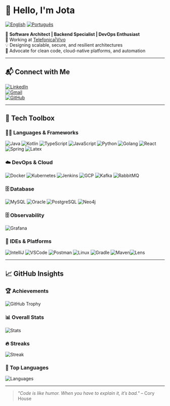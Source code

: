 # 👋 Hello, I'm Jota

[![English](https://img.shields.io/badge/lang-en-red.svg)](README.md)
[![Português](https://img.shields.io/badge/lang-pt--br-green.svg)](README.pt-br.md)

🎯 **Software Architect | Backend Specialist | DevOps Enthusiast**  
🏦 Working at [Telefonica|Vivo](https://www.vivo.com.br/)  
💡 Designing scalable, secure, and resilient architectures  
🚀 Advocate for clean code, cloud-native platforms, and automation

---

## 📬 Connect with Me

[![LinkedIn](https://img.shields.io/badge/LinkedIn-0A66C2.svg?style=for-the-badge&logo=linkedin&logoColor=white)](https://www.linkedin.com/in/jjjunior)  
[![Gmail](https://img.shields.io/badge/Gmail-EA4335.svg?style=for-the-badge&logo=gmail&logoColor=white)](mailto:jjjunior@gmail.com)  
[![GitHub](https://img.shields.io/badge/GitHub-181717.svg?style=for-the-badge&logo=github&logoColor=white)](https://github.com/jjjunior)

---

## 🧰 Tech Toolbox

### 👨‍💻 Languages & Frameworks
![Java](https://skillicons.dev/icons?i=java) ![Kotlin](https://skillicons.dev/icons?i=kotlin) ![TypeScript](https://skillicons.dev/icons?i=ts) ![JavaScript](https://skillicons.dev/icons?i=js) ![Python](https://skillicons.dev/icons?i=python) ![Golang](https://skillicons.dev/icons?i=golang) ![React](https://skillicons.dev/icons?i=react) ![Spring](https://skillicons.dev/icons?i=spring) ![Latex](https://skillicons.dev/icons?i=latex) 

### ☁️ DevOps & Cloud
![Docker](https://skillicons.dev/icons?i=docker) ![Kubernetes](https://skillicons.dev/icons?i=kubernetes) ![Jenkins](https://skillicons.dev/icons?i=jenkins) ![GCP](https://skillicons.dev/icons?i=gcp) ![Kafka](https://skillicons.dev/icons?i=kafka) ![RabbitMQ](https://skillicons.dev/icons?i=rabbitmq)

### 🗄️ Database
![MySQL](https://cdn.simpleicons.org/mysql/4479A1) ![Oracle](https://cdn.simpleicons.org/oracle/F80000) ![PostgreSQL](https://cdn.simpleicons.org/postgresql/336791) ![Neo4j](https://cdn.simpleicons.org/neo4j/008CC1)

### 🗄️ Observability
![Grafana](https://skillicons.dev/icons?i=grafana)

### 🧪 IDEs & Platforms
![IntelliJ](https://skillicons.dev/icons?i=idea) ![VSCode](https://skillicons.dev/icons?i=vscode) ![Postman](https://skillicons.dev/icons?i=postman) ![Linux](https://skillicons.dev/icons?i=linux) ![Gradle](https://skillicons.dev/icons?i=gradle) ![Maven](https://skillicons.dev/icons?i=maven)![Lens](https://skillicons.dev/icons?i=kubernetes)

---

## 📈 GitHub Insights

### 🏆 Achievements
![GitHub Trophy](https://github-profile-trophy.vercel.app/?username=jjjunior&show=reviews,discussions_started,discussions_answered,prs_merged,prs_merged_percentage&theme=darkhub&column=6&margin-w=10&margin-h=10)

### 📊 Overall Stats
![Stats](https://github-readme-stats.vercel.app/api?username=jjjunior&count_private=true&include_all_commits=true&show_icons=true&theme=darkhub)

### 🔥 Streaks
![Streak](https://streak-stats.demolab.com/?user=jjjunior&theme=darkhub)

### 💬 Top Languages
![Languages](https://github-readme-stats.vercel.app/api/top-langs/?username=jjjunior&layout=compact&langs_count=10&theme=darkhub)

---

> *"Code is like humor. When you have to explain it, it’s bad."* – Cory House
